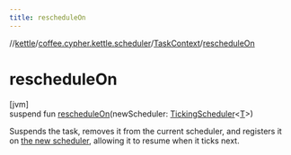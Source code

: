 ```yaml
---
title: rescheduleOn
---
```

//[kettle](../../../index.html)/[coffee.cypher.kettle.scheduler](../index.html)/[TaskContext](index.html)/[rescheduleOn](reschedule-on.html)



# rescheduleOn



[jvm]\
suspend fun [rescheduleOn](reschedule-on.html)(newScheduler: [TickingScheduler](../-ticking-scheduler/index.html)&lt;[T](index.html)&gt;)



Suspends the task, removes it from the current scheduler, and registers it on [the new scheduler](reschedule-on.html), allowing it to resume when it ticks next.




